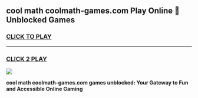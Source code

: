 
## cool math coolmath-games.com Play Online 👋 Unblocked Games
<h3>
<a href="https://news.freeplayer.one?title=cool_math_coolmath-games.com&ref=17CMG">CLICK TO PLAY</a></h3>
<hr>

<h3>
<a href="https://news.freeplayer.one?title=cool_math_coolmath-games.com&ref=17CMG">CLICK 2 PLAY</a>
  
</h3>

<a href="https://news.freeplayer.one?title=cool_math_coolmath-games.com&ref=17CMG/"><img src="https://clearcache.store/games.png"></a>


**cool math coolmath-games.com games unblocked: Your Gateway to Fun and Accessible Online Gaming**
